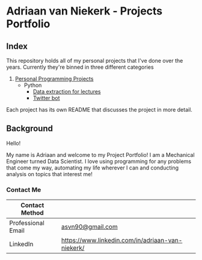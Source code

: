 # Adriaan van Niekerk - Projects Portfolio

## Index

This repository holds all of my personal projects that I've done over the years. Currently they're binned in three different categories

1. [Personal Programming Projects](https://github.com/darwin-a/PersonalProjects/tree/master/Personal%20Programming%20Projects)
    - Python
      - [Data extraction for lectures](https://github.com/adriaan-portfolio/tbl-data-extractor)
      - [Twitter bot](https://github.com/adriaan-portfolio/xmas-loading)

Each project has its own README that discusses the project in more detail. 

## Background

Hello! 

My name is Adriaan and welcome to my Project Portfolio! I am a Mechanical Engineer turned Data Scientist. I love using programming for any problems that come my way, automating my life wherever I can and conducting analysis on topics that interest me!

### Contact Me

| Contact Method |  |
| --- | --- |
| Professional Email | asvn90@gmail.com |
| LinkedIn | https://www.linkedin.com/in/adriaan-van-niekerk/ |

